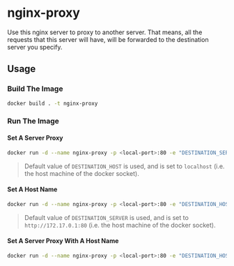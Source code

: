# nginx-proxy

Use this nginx server to proxy to another server.
That means, all the requests that this server will have, will be forwarded to the destination server you specify.

## Usage

### Build The Image

```sh
docker build . -t nginx-proxy
```

### Run The Image

#### Set A Server Proxy

```sh
docker run -d --name nginx-proxy -p <local-port>:80 -e "DESTINATION_SERVER=http://<destination-ip>:<destination-port>" ghcr.io/taljacob2/nginx-proxy
```

> Default value of `DESTINATION_HOST` is used, and is set to `localhost` (i.e. the host machine of the docker socket).

#### Set A Host Name

```sh
docker run -d --name nginx-proxy -p <local-port>:80 -e "DESTINATION_HOST=<app.example.com>" nginx-proxy
```

> Default value of `DESTINATION_SERVER` is used, and is set to `http://172.17.0.1:80` (i.e. the host machine of the docker socket).

#### Set A Server Proxy With A Host Name

```sh
docker run -d --name nginx-proxy -p <local-port>:80 -e "DESTINATION_HOST=<app.example.com>" -e "DESTINATION_SERVER=http://<destination-ip>:<destination-port>" ghcr.io/taljacob2/nginx-proxy
```

